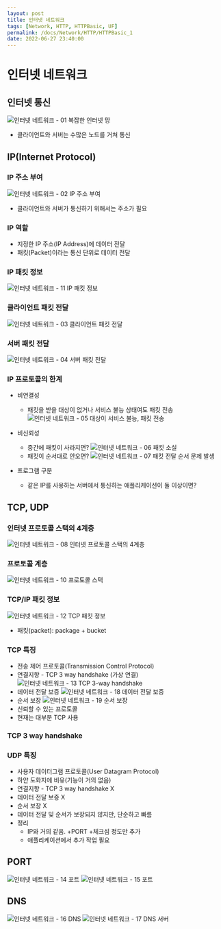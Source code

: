 ```yaml
---
layout: post
title: 인터넷 네트워크
tags: [Network, HTTP, HTTPBasic, UF]
permalink: /docs/Network/HTTP/HTTPBasic_1
date: 2022-06-27 23:40:00
---
```


# 인터넷 네트워크

## 인터넷 통신

![인터넷 네트워크 - 01  복잡한 인터넷 망](https://user-images.githubusercontent.com/52024566/176200544-0ee9ea4a-5fca-448b-94c3-715559ae75ba.png)

- 클라이언트와 서버는 수많은 노드를 거쳐 통신

## IP(Internet Protocol)

### IP 주소 부여

![인터넷 네트워크 - 02  IP 주소 부여](https://user-images.githubusercontent.com/52024566/176200552-9eb173ff-9cac-4dc7-82dd-1092837e89fb.png)

- 클라이언트와 서버가 통신하기 위해서는 주소가 필요

### IP 역할

- 지정한 IP 주소(IP Address)에 데이터 전달
- 패킷(Packet)이라는 통신 단위로 데이터 전달

### IP 패킷 정보

![인터넷 네트워크 - 11  IP 패킷 정보](https://user-images.githubusercontent.com/52024566/176200578-029a1204-58f7-46f5-b048-84038308910a.png)

### 클라이언트 패킷 전달

![인터넷 네트워크 - 03  클라이언트 패킷 전달](https://user-images.githubusercontent.com/52024566/176200557-5849c389-899a-4ff6-98e4-95de574de0d7.png)

### 서버 패킷 전달

![인터넷 네트워크 - 04  서버 패킷 전달](https://user-images.githubusercontent.com/52024566/176200559-bc0a3f3e-0817-4529-a974-277bccab644c.png)

### IP 프로토콜의 한계

- 비연결성
  - 패킷을 받을 대상이 없거나 서비스 불능 상태여도 패킷 전송
  ![인터넷 네트워크 - 05  대상이 서비스 불능, 패킷 전송](https://user-images.githubusercontent.com/52024566/176200560-608bbb6a-3053-4ee1-8f3e-d64dcbb3c851.png)

- 비신뢰성
  - 중간에 패킷이 사라지면?
    ![인터넷 네트워크 - 06  패킷 소실](https://user-images.githubusercontent.com/52024566/176200562-a81f3389-e02d-44ee-9556-7bc26ebdeeb2.png)
  - 패킷이 순서대로 안오면?
  ![인터넷 네트워크 - 07  패킷 전달 순서 문제 발생](https://user-images.githubusercontent.com/52024566/176200565-8f3986b7-b245-47d3-8883-807860fa69cd.png)
  
- 프로그램 구분
  - 같은 IP를 사용하는 서버에서 통신하는 애플리케이션이 둘 이상이면?

## TCP, UDP

### 인터넷 프로토콜 스택의 4계층

![인터넷 네트워크 - 08  인터넷 프로토콜 스택의 4계층](https://user-images.githubusercontent.com/52024566/176200568-d76b5752-aa5f-4830-bc3e-8f268891d893.png)

### 프로토콜 계층

![인터넷 네트워크 - 10  프로토콜 스택](https://user-images.githubusercontent.com/52024566/176200576-b749c9c1-63a3-4245-83e4-72ab3c933217.png)

### TCP/IP 패킷 정보

![인터넷 네트워크 - 12  TCP 패킷 정보](https://user-images.githubusercontent.com/52024566/176200583-61a343ba-572d-4760-bf48-7a3c418ccde0.png)

- 패킷(packet): package + bucket

### TCP 특징

- 전송 제어 프로토콜(Transmission Control Protocol)
- 연결지향 - TCP 3 way handshake (가상 연결)
  ![인터넷 네트워크 - 13  TCP 3-way handshake](https://user-images.githubusercontent.com/52024566/176200585-e598651b-7523-4a2b-90f5-af6bf08b609c.png)
- 데이터 전달 보증
  ![인터넷 네트워크 - 18  데이터 전달 보증](https://user-images.githubusercontent.com/52024566/176205296-177d585b-3979-43b8-a55a-c3c95cecc431.png)
- 순서 보장
  ![인터넷 네트워크 - 19  순서 보장](https://user-images.githubusercontent.com/52024566/176205308-10be7a2d-afcf-421a-b3cd-ed12c5ab4c13.png)
- 신뢰할 수 있는 프로토콜
- 현재는 대부분 TCP 사용

### TCP 3 way handshake



### UDP 특징
- 사용자 데이터그램 프로토콜(User Datagram Protocol)
- 하얀 도화지에 비유(기능이 거의 없음)
- 연결지향 - TCP 3 way handshake X
- 데이터 전달 보증 X
- 순서 보장 X
- 데이터 전달 및 순서가 보장되지 않지만, 단순하고 빠름
- 정리
  - IP와 거의 같음. +PORT +체크섬 정도만 추가
  - 애플리케이션에서 추가 작업 필요

## PORT

![인터넷 네트워크 - 14  포트](https://user-images.githubusercontent.com/52024566/176200587-13c8a418-e977-44da-9468-59afb23c0b75.png)
![인터넷 네트워크 - 15  포트](https://user-images.githubusercontent.com/52024566/176200589-0f472c60-405d-4d65-b320-106b4645797f.png)

## DNS

![인터넷 네트워크 - 16  DNS](https://user-images.githubusercontent.com/52024566/176200595-0e460b54-87b1-4e67-8545-aac571301c67.png)
![인터넷 네트워크 - 17  DNS 서버](https://user-images.githubusercontent.com/52024566/176200597-68ff550a-da70-4050-85b9-b281212d62ac.png)